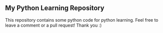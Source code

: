 ## My Python Learning Repository

This repository contains some python code for python learning.
Feel free to leave a comment or a pull request! Thank you :)
